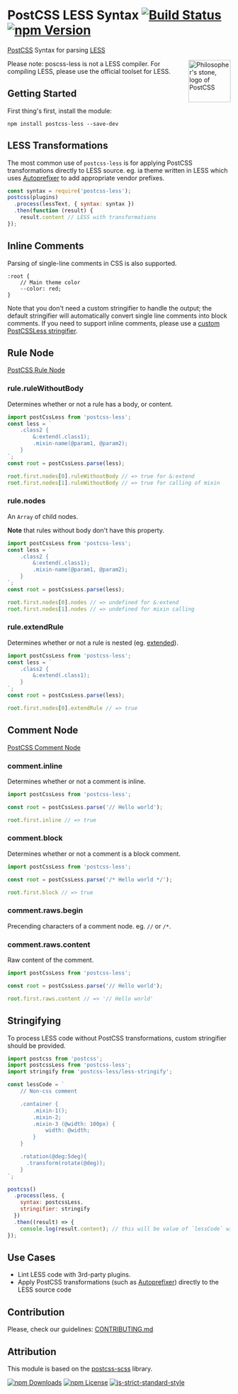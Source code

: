 [PostCSS]: https://github.com/postcss/postcss
[PostCSS-SCSS]: https://github.com/postcss/postcss-scss
[LESS]: http://lesless.org
[Autoprefixer]: https://github.com/postcss/autoprefixer
[Stylelint]: http://stylelint.io/

# PostCSS LESS Syntax [![Build Status](https://img.shields.io/travis/shellscape/postcss-less.svg?branch=develop)](https://travis-ci.org/webschik/postcss-less) [![npm Version](https://img.shields.io/npm/v/postcss-less.svg)](https://www.npmjs.com/package/postcss-less)

[PostCSS] Syntax for parsing [LESS]

<img align="right" width="95" height="95"
     title="Philosopher's stone, logo of PostCSS"
     src="http://postcss.github.io/postcss/logo.svg">

Please note: poscss-less is not a LESS compiler. For compiling LESS, please use
the official toolset for LESS.

## Getting Started

First thing's first, install the module:

```
npm install postcss-less --save-dev
```

## LESS Transformations

The most common use of `postcss-less` is for applying PostCSS transformations
directly to LESS source. eg. ia theme written in LESS which uses [Autoprefixer]
to add appropriate vendor prefixes.

```js
const syntax = require('postcss-less');
postcss(plugins)
  .process(lessText, { syntax: syntax })
  .then(function (result) {
    result.content // LESS with transformations
});
```

## Inline Comments

Parsing of single-line comments in CSS is also supported.

```less
:root {
    // Main theme color
    --color: red;
}
```

Note that you don't need a custom stringifier to handle the output; the default
stringifier will automatically convert single line comments into block comments.
If you need to support inline comments, please use a [custom PostCSSLess stringifier](#stringifier).

## Rule Node

[PostCSS Rule Node](https://github.com/postcss/postcss/blob/master/docs/api.md#rule-node)

### rule.ruleWithoutBody
Determines whether or not a rule has a body, or content.

```js
import postCssLess from 'postcss-less';
const less = `
    .class2 {
        &:extend(.class1);
        .mixin-name(@param1, @param2);
    }
`;
const root = postCssLess.parse(less);

root.first.nodes[0].ruleWithoutBody // => true for &:extend
root.first.nodes[1].ruleWithoutBody // => true for calling of mixin
```
### rule.nodes

An `Array` of child nodes.

**Note** that rules without body don't have this property.

```js
import postCssLess from 'postcss-less';
const less = `
    .class2 {
        &:extend(.class1);
        .mixin-name(@param1, @param2);
    }
`;
const root = postCssLess.parse(less);

root.first.nodes[0].nodes // => undefined for &:extend
root.first.nodes[1].nodes // => undefined for mixin calling
```

### rule.extendRule

Determines whether or not a rule is nested (eg.
 [extended](http://lesscss.org/features/#extend-feature-extend-inside-ruleset)).

```js
import postCssLess from 'postcss-less';
const less = `
    .class2 {
        &:extend(.class1);
    }
`;
const root = postCssLess.parse(less);

root.first.nodes[0].extendRule // => true
```

## Comment Node

[PostCSS Comment Node](https://github.com/postcss/postcss/blob/master/docs/api.md#comment-node)

### comment.inline

Determines whether or not a comment is inline.

```js
import postCssLess from 'postcss-less';

const root = postCssLess.parse('// Hello world');

root.first.inline // => true
```

### comment.block

Determines whether or not a comment is a block comment.

```js
import postCssLess from 'postcss-less';

const root = postCssLess.parse('/* Hello world */');

root.first.block // => true
```

### comment.raws.begin

Precending characters of a comment node. eg. `//` or `/*`.

### comment.raws.content

Raw content of the comment.

```js
import postCssLess from 'postcss-less';

const root = postCssLess.parse('// Hello world');

root.first.raws.content // => '// Hello world'
```

## Stringifying

To process LESS code without PostCSS transformations, custom stringifier
should be provided.

```js
import postcss from 'postcss';
import postcssLess from 'postcss-less';
import stringify from 'postcss-less/less-stringify';

const lessCode = `
    // Non-css comment

    .container {
        .mixin-1();
        .mixin-2;
        .mixin-3 (@width: 100px) {
            width: @width;
        }
    }

    .rotation(@deg:5deg){
      .transform(rotate(@deg));
    }
`;

postcss()
  .process(less, {
    syntax: postcssLess,
    stringifier: stringify
  })
  .then((result) => {
    console.log(result.content); // this will be value of `lessCode` without changing comments or mixins
});
```

## Use Cases

* Lint LESS code with 3rd-party plugins.
* Apply PostCSS transformations (such as [Autoprefixer](https://github.com/postcss/autoprefixer)) directly to the LESS source code

## Contribution

Please, check our guidelines: [CONTRIBUTING.md](./CONTRIBUTING.md)

## Attribution

This module is based on the [postcss-scss](https://github.com/postcss/postcss-scss) library.

[![npm Downloads](https://img.shields.io/npm/dt/postcss-less.svg)](https://www.npmjs.com/package/postcss-less)
[![npm License](https://img.shields.io/npm/l/postcss-less.svg)](https://www.npmjs.com/package/postcss-less)
[![js-strict-standard-style](https://img.shields.io/badge/code%20style-strict-117D6B.svg)](https://github.com/keithamus/eslint-config-strict)
